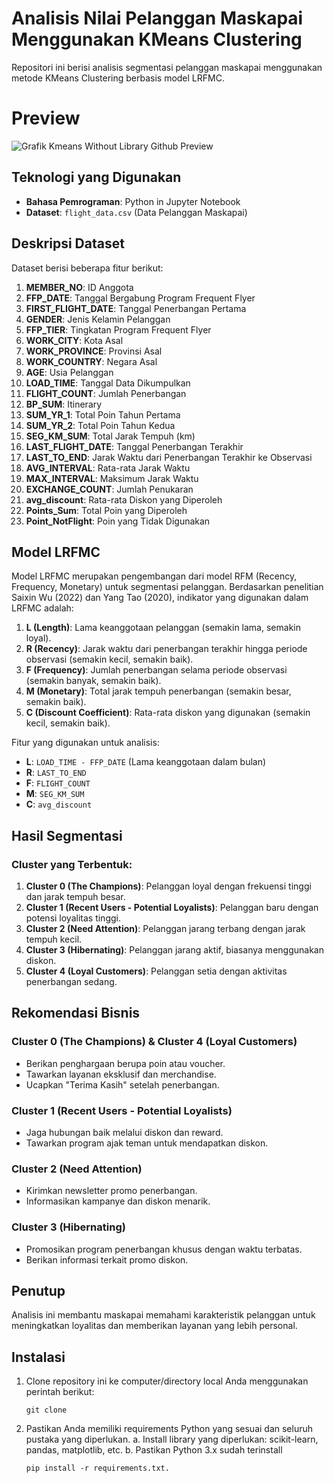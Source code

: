 # Analisis Nilai Pelanggan Maskapai Menggunakan KMeans Clustering

Repositori ini berisi analisis segmentasi pelanggan maskapai menggunakan metode KMeans Clustering berbasis model LRFMC.

# Preview

![Grafik Kmeans Without Library Github Preview]()

## Teknologi yang Digunakan

- **Bahasa Pemrograman**: Python in Jupyter Notebook
- **Dataset**: `flight_data.csv` (Data Pelanggan Maskapai)

## Deskripsi Dataset

Dataset berisi beberapa fitur berikut:

1. **MEMBER_NO**: ID Anggota
2. **FFP_DATE**: Tanggal Bergabung Program Frequent Flyer
3. **FIRST_FLIGHT_DATE**: Tanggal Penerbangan Pertama
4. **GENDER**: Jenis Kelamin Pelanggan
5. **FFP_TIER**: Tingkatan Program Frequent Flyer
6. **WORK_CITY**: Kota Asal
7. **WORK_PROVINCE**: Provinsi Asal
8. **WORK_COUNTRY**: Negara Asal
9. **AGE**: Usia Pelanggan
10. **LOAD_TIME**: Tanggal Data Dikumpulkan
11. **FLIGHT_COUNT**: Jumlah Penerbangan
12. **BP_SUM**: Itinerary
13. **SUM_YR_1**: Total Poin Tahun Pertama
14. **SUM_YR_2**: Total Poin Tahun Kedua
15. **SEG_KM_SUM**: Total Jarak Tempuh (km)
16. **LAST_FLIGHT_DATE**: Tanggal Penerbangan Terakhir
17. **LAST_TO_END**: Jarak Waktu dari Penerbangan Terakhir ke Observasi
18. **AVG_INTERVAL**: Rata-rata Jarak Waktu
19. **MAX_INTERVAL**: Maksimum Jarak Waktu
20. **EXCHANGE_COUNT**: Jumlah Penukaran
21. **avg_discount**: Rata-rata Diskon yang Diperoleh
22. **Points_Sum**: Total Poin yang Diperoleh
23. **Point_NotFlight**: Poin yang Tidak Digunakan

## Model LRFMC

Model LRFMC merupakan pengembangan dari model RFM (Recency, Frequency, Monetary) untuk segmentasi pelanggan. Berdasarkan penelitian Saixin Wu (2022) dan Yang Tao (2020), indikator yang digunakan dalam LRFMC adalah:

1. **L (Length)**: Lama keanggotaan pelanggan (semakin lama, semakin loyal).
2. **R (Recency)**: Jarak waktu dari penerbangan terakhir hingga periode observasi (semakin kecil, semakin baik).
3. **F (Frequency)**: Jumlah penerbangan selama periode observasi (semakin banyak, semakin baik).
4. **M (Monetary)**: Total jarak tempuh penerbangan (semakin besar, semakin baik).
5. **C (Discount Coefficient)**: Rata-rata diskon yang digunakan (semakin kecil, semakin baik).

Fitur yang digunakan untuk analisis:

- **L**: `LOAD_TIME - FFP_DATE` (Lama keanggotaan dalam bulan)
- **R**: `LAST_TO_END`
- **F**: `FLIGHT_COUNT`
- **M**: `SEG_KM_SUM`
- **C**: `avg_discount`

## Hasil Segmentasi

### Cluster yang Terbentuk:

1. **Cluster 0 (The Champions)**: Pelanggan loyal dengan frekuensi tinggi dan jarak tempuh besar.
2. **Cluster 1 (Recent Users - Potential Loyalists)**: Pelanggan baru dengan potensi loyalitas tinggi.
3. **Cluster 2 (Need Attention)**: Pelanggan jarang terbang dengan jarak tempuh kecil.
4. **Cluster 3 (Hibernating)**: Pelanggan jarang aktif, biasanya menggunakan diskon.
5. **Cluster 4 (Loyal Customers)**: Pelanggan setia dengan aktivitas penerbangan sedang.

## Rekomendasi Bisnis

### Cluster 0 (The Champions) & Cluster 4 (Loyal Customers)

- Berikan penghargaan berupa poin atau voucher.
- Tawarkan layanan eksklusif dan merchandise.
- Ucapkan "Terima Kasih" setelah penerbangan.

### Cluster 1 (Recent Users - Potential Loyalists)

- Jaga hubungan baik melalui diskon dan reward.
- Tawarkan program ajak teman untuk mendapatkan diskon.

### Cluster 2 (Need Attention)

- Kirimkan newsletter promo penerbangan.
- Informasikan kampanye dan diskon menarik.

### Cluster 3 (Hibernating)

- Promosikan program penerbangan khusus dengan waktu terbatas.
- Berikan informasi terkait promo diskon.

## Penutup

Analisis ini membantu maskapai memahami karakteristik pelanggan untuk meningkatkan loyalitas dan memberikan layanan yang lebih personal.

## Instalasi

1. Clone repository ini ke computer/directory local Anda menggunakan perintah berikut:

   ```shell
   git clone
   ```

2. Pastikan Anda memiliki requirements Python yang sesuai dan seluruh pustaka yang diperlukan.
   a. Install library yang diperlukan: scikit-learn, pandas, matplotlib, etc.
   b. Pastikan Python 3.x sudah terinstall
   ```shell
   pip install -r requirements.txt.
   ```
